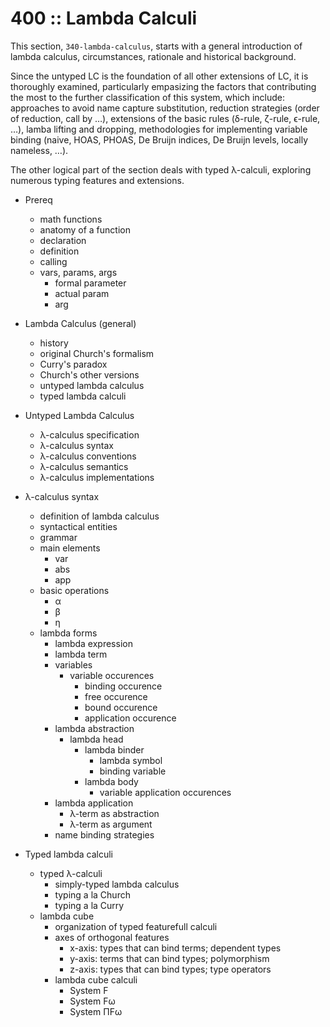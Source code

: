 # 400 :: Lambda Calculi

This section, `340-lambda-calculus`, starts with a general introduction of lambda calculus, circumstances, rationale and historical background.

Since the untyped LC is the foundation of all other extensions of LC, it is thoroughly examined, particularly empasizing the factors that contributing the most to the further classification of this system, which include: approaches to avoid name capture substitution, reduction strategies (order of reduction, call by …), extensions of the basic rules (δ-rule, ζ-rule, ϵ-rule, …), lamba lifting and dropping, methodologies for implementing variable binding (naive, HOAS, PHOAS, De Bruijn indices, De Bruijn levels, locally nameless, …).

The other logical part of the section deals with typed λ-calculi, exploring numerous typing features and extensions.



* Prereq
  - math functions
  - anatomy of a function
  - declaration
  - definition
  - calling
  - vars, params, args
    - formal parameter
    - actual param
    - arg

* Lambda Calculus (general)
  - history
  - original Church's formalism
  - Curry's paradox
  - Church's other versions
  - untyped lambda calculus
  - typed lambda calculi

* Untyped Lambda Calculus
  - λ-calculus specification
  - λ-calculus syntax
  - λ-calculus conventions
  - λ-calculus semantics
  - λ-calculus implementations

* λ-calculus syntax
  - definition of lambda calculus
  - syntactical entities
  - grammar
  - main elements
    - var
    - abs
    - app
  - basic operations
    - α
    - β
    - η
  - lambda forms
    - lambda expression
    - lambda term
    - variables
      - variable occurences
        - binding occurence
        - free occurence
        - bound occurence
        - application occurence
    - lambda abstraction
      - lambda head
        - lambda binder
          - lambda symbol
          - binding variable
        - lambda body
          - variable application occurences
    - lambda application
      - λ-term as abstraction
      - λ-term as argument
    - name binding strategies




* Typed lambda calculi
  - typed λ-calculi
    - simply-typed lambda calculus
    - typing a la Church
    - typing a la Curry
  - lambda cube
    - organization of typed featurefull calculi
    - axes of orthogonal features
      - x-axis: types that can bind terms; dependent types
      - y-axis: terms that can bind types; polymorphism
      - z-axis: types that can bind types; type operators
    - lambda cube calculi
      - System F
      - System Fω
      - System ΠFω
